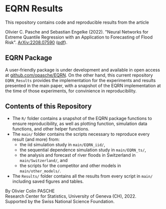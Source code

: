 # EQRN Results
This repository contains code and reproducible results from the article

Olivier C. Pasche and Sebastian Engelke (2022). "Neural Networks for Extreme Quantile Regression with an Application to Forecasting of Flood Risk". [ArXiv:2208.07590](https://arxiv.org/abs/2208.07590) ([pdf](https://arxiv.org/pdf/2208.07590)).

## EQRN Package
A user-friendly package is under development and available in open access at [github.com/opasche/EQRN](https://github.com/opasche/EQRN). 
On the other hand, this current repository `EQRN_Results` provides the implementation for the experiments and results presented in the main paper, with a snapshot of the EQRN implementation at the time of those experiments, for convinience in reproducibility.

## Contents of this Repository
- The `R/` folder contains a snapshot of the EQRN package functions to ensure reproducibility, as well as plotting function, simulation data functions, and other helper functions.
- The `main/` folder contains the scripts necessary to reproduce every result (and more) from:
	- the iid simulation study in `main/EQRN_iid/`,
	- the sequential dependence simulation study in `main/EQRN_ts/`,
	- the analysis and forecast of river floods in Switzerland in `main/Switzerland/`, and
	- the scripts for the competitor and other models in `main/other_models/`.
- The `Results/` folder contains all the results from every script in `main/` including saved figures and tables.


By Olivier Colin PASCHE\
Research Center for Statistics, University of Geneva (CH), 2022.\
Supported by the Swiss National Science Foundation.

